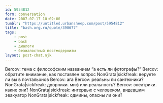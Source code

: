 ```yaml
---
id: 5954812
form: conversation
date: 2007-07-17 10:02:00
tumblr: "https://untitled.urbansheep.com/post/5954812"
title: "bash.org.ru/quote/390677"
tags:
    - post
    - bash
    - диалоги
    - безжалостный постмодернизм
layout: post-chat.njk
---
```


Bercov: тема с философским названием “а есть ли фотографы?”
Bercov: обратите внимание, как поставлен вопрос
NonGrata|sickfreak: веруете ли вы в почтальонов
Bercov: ага
Bercov: реальны ли сантехники?
NonGrata|sickfreak: дворники. миф или реальность?
Bercov: электрики. какие они?
NonGrata|sickfreak: интервью с человеком, видевшим эвакуатор
NonGrata|sickfreak: одмины, опасны ли они?


